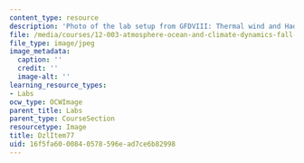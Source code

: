 ```yaml
---
content_type: resource
description: 'Photo of the lab setup from GFDVIII: Thermal wind and Hadley circulation.'
file: /media/courses/12-003-atmosphere-ocean-and-climate-dynamics-fall-2008/16f5fa6000840578596ead7ce6b82998_DzlItem77.jpg
file_type: image/jpeg
image_metadata:
  caption: ''
  credit: ''
  image-alt: ''
learning_resource_types:
- Labs
ocw_type: OCWImage
parent_title: Labs
parent_type: CourseSection
resourcetype: Image
title: DzlItem77
uid: 16f5fa60-0084-0578-596e-ad7ce6b82998
---
```

